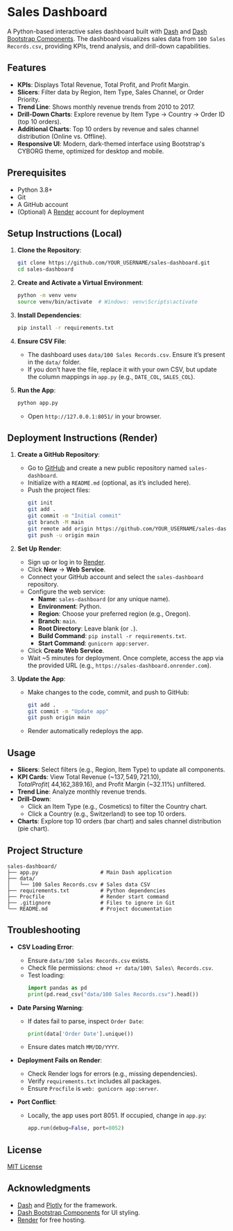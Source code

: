 # Sales Dashboard

A Python-based interactive sales dashboard built with [Dash](https://dash.plotly.com/) and [Dash Bootstrap Components](https://dash-bootstrap-components.opensource.faculty.ai/). The dashboard visualizes sales data from `100 Sales Records.csv`, providing KPIs, trend analysis, and drill-down capabilities.

## Features

- **KPIs**: Displays Total Revenue, Total Profit, and Profit Margin.
- **Slicers**: Filter data by Region, Item Type, Sales Channel, or Order Priority.
- **Trend Line**: Shows monthly revenue trends from 2010 to 2017.
- **Drill-Down Charts**: Explore revenue by Item Type → Country → Order ID (top 10 orders).
- **Additional Charts**: Top 10 orders by revenue and sales channel distribution (Online vs. Offline).
- **Responsive UI**: Modern, dark-themed interface using Bootstrap's CYBORG theme, optimized for desktop and mobile.

## Prerequisites

- Python 3.8+
- Git
- A GitHub account
- (Optional) A [Render](https://render.com/) account for deployment

## Setup Instructions (Local)

1. **Clone the Repository**:
   ```bash
   git clone https://github.com/YOUR_USERNAME/sales-dashboard.git
   cd sales-dashboard
   ```

2. **Create and Activate a Virtual Environment**:
   ```bash
   python -m venv venv
   source venv/bin/activate  # Windows: venv\Scripts\activate
   ```

3. **Install Dependencies**:
   ```bash
   pip install -r requirements.txt
   ```

4. **Ensure CSV File**:
   - The dashboard uses `data/100 Sales Records.csv`. Ensure it’s present in the `data/` folder.
   - If you don’t have the file, replace it with your own CSV, but update the column mappings in `app.py` (e.g., `DATE_COL`, `SALES_COL`).

5. **Run the App**:
   ```bash
   python app.py
   ```
   - Open `http://127.0.0.1:8051/` in your browser.

## Deployment Instructions (Render)

1. **Create a GitHub Repository**:
   - Go to [GitHub](https://github.com/) and create a new public repository named `sales-dashboard`.
   - Initialize with a `README.md` (optional, as it’s included here).
   - Push the project files:
     ```bash
     git init
     git add .
     git commit -m "Initial commit"
     git branch -M main
     git remote add origin https://github.com/YOUR_USERNAME/sales-dashboard.git
     git push -u origin main
     ```

2. **Set Up Render**:
   - Sign up or log in to [Render](https://render.com/).
   - Click **New** → **Web Service**.
   - Connect your GitHub account and select the `sales-dashboard` repository.
   - Configure the web service:
     - **Name**: `sales-dashboard` (or any unique name).
     - **Environment**: Python.
     - **Region**: Choose your preferred region (e.g., Oregon).
     - **Branch**: `main`.
     - **Root Directory**: Leave blank (or `.`).
     - **Build Command**: `pip install -r requirements.txt`.
     - **Start Command**: `gunicorn app:server`.
   - Click **Create Web Service**.
   - Wait ~5 minutes for deployment. Once complete, access the app via the provided URL (e.g., `https://sales-dashboard.onrender.com`).

3. **Update the App**:
   - Make changes to the code, commit, and push to GitHub:
     ```bash
     git add .
     git commit -m "Update app"
     git push origin main
     ```
   - Render automatically redeploys the app.

## Usage

- **Slicers**: Select filters (e.g., Region, Item Type) to update all components.
- **KPI Cards**: View Total Revenue (~$137,549,721.10), Total Profit (~$44,162,389.16), and Profit Margin (~32.11%) unfiltered.
- **Trend Line**: Analyze monthly revenue trends.
- **Drill-Down**:
  - Click an Item Type (e.g., Cosmetics) to filter the Country chart.
  - Click a Country (e.g., Switzerland) to see top 10 orders.
- **Charts**: Explore top 10 orders (bar chart) and sales channel distribution (pie chart).

## Project Structure

```
sales-dashboard/
├── app.py                    # Main Dash application
├── data/
│   └── 100 Sales Records.csv # Sales data CSV
├── requirements.txt          # Python dependencies
├── Procfile                  # Render start command
├── .gitignore                # Files to ignore in Git
└── README.md                 # Project documentation
```

## Troubleshooting

- **CSV Loading Error**:
  - Ensure `data/100 Sales Records.csv` exists.
  - Check file permissions: `chmod +r data/100\ Sales\ Records.csv`.
  - Test loading:
    ```python
    import pandas as pd
    print(pd.read_csv("data/100 Sales Records.csv").head())
    ```

- **Date Parsing Warning**:
  - If dates fail to parse, inspect `Order Date`:
    ```python
    print(data['Order Date'].unique())
    ```
  - Ensure dates match `MM/DD/YYYY`.

- **Deployment Fails on Render**:
  - Check Render logs for errors (e.g., missing dependencies).
  - Verify `requirements.txt` includes all packages.
  - Ensure `Procfile` is `web: gunicorn app:server`.

- **Port Conflict**:
  - Locally, the app uses port 8051. If occupied, change in `app.py`:
    ```python
    app.run(debug=False, port=8052)
    ```

## License

[MIT License](https://opensource.org/licenses/MIT)

## Acknowledgments

- [Dash](https://dash.plotly.com/) and [Plotly](https://plotly.com/) for the framework.
- [Dash Bootstrap Components](https://dash-bootstrap-components.opensource.faculty.ai/) for UI styling.
- [Render](https://render.com/) for free hosting.